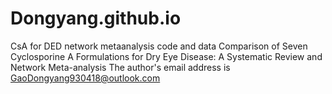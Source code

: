 # Dongyang.github.io
 CsA for DED network metaanalysis code and data
Comparison of Seven Cyclosporine A Formulations for Dry Eye Disease: A Systematic Review and Network Meta-analysis
The author's email address is GaoDongyang930418@outlook.com
